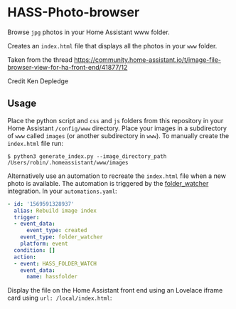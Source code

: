 # HASS-Photo-browser
Browse `jpg` photos in your Home Assistant www folder.

Creates an `index.html` file that displays all the photos in your `www` folder. 

Taken from the thread https://community.home-assistant.io/t/image-file-browser-view-for-ha-front-end/41877/12

Credit Ken Depledge

## Usage
Place the python script and `css` and `js` folders from this repository in your Home Assistant `/config/www` directory. Place your images in a subdirectory of `www` called `images` (or another subdirectory in `www`). To manually create the `index.html` file run:
```
$ python3 generate_index.py --image_directory_path /Users/robin/.homeassistant/www/images
```

Alternatively use an automation to recreate the `index.html` file when a new photo is available. The automation is triggered by the [folder_watcher](https://www.home-assistant.io/components/folder_watcher/) integration. In your `automations.yaml`:

```yaml
- id: '1569591328937'
  alias: Rebuild image index
  trigger:
  - event_data:
      event_type: created
    event_type: folder_watcher
    platform: event
  condition: []
  action:
  - event: HASS_FOLDER_WATCH
    event_data:
      name: hassfolder
```

Display the file on the Home Assistant front end using an Lovelace iframe card using `url: /local/index.html`: